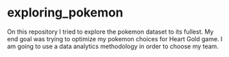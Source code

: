 # exploring_pokemon
On this repository I tried to explore the pokemon dataset to its fullest. My end goal was trying to optimize my pokemon choices for Heart Gold game.
I am going to use a data analytics methodology in order to choose my team.